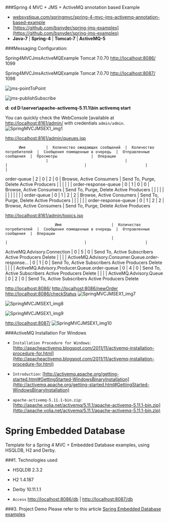 ###Spring 4 MVC + JMS + ActiveMQ annotation based Example

* [websystique.com/springmvc/spring-4-mvc-jms-activemq-annotation-based-example](http://websystique.com/springmvc/spring-4-mvc-jms-activemq-annotation-based-example/)
* [https://github.com/bsnyder/spring-jms-examples](https://github.com/bsnyder/spring-jms-examples)
* **Java-7** | **Spring-4** | **Tomcat-7** | **ActiveMQ-5**

###Messaging Configuration:

Spring4MVCJmsActiveMQExample
Tomcat 7.0.70
[http://localhost:8086/](http://localhost:8086/)
1099

Spring4MVCJmsActiveMQExample
Tomcat 7.0.70
[http://localhost:8087/](http://localhost:8087/)
1098


![jms-pointToPoint](http://websystique.com/wp-content/uploads/2016/06/jms-pointToPoint.gif)

![jms-publishSubscribe](http://websystique.com/wp-content/uploads/2016/06/jms-publishSubscribe.gif)


**d:**
**cd D:\server\apache-activemq-5.11.1\bin**
**activemq start**


You can quickly check the WebConsole [available at [http://localhost:8161/admin/](http://localhost:8161/admin/) with credentials `admin/admin`.
![SpringMVCJMSEX1_img1](http://websystique.com/wp-content/uploads/2016/06/SpringMVCJMSEX1_img1.png)

[http://localhost:8161/admin/queues.jsp](http://localhost:8161/admin/queues.jsp)

          Имя         |  Количество ожидающих сообщений  |  Количество потребителей  |  Сообщения помещенные в очередь  |  Отправленные сообщения  |  Просмотры               |  Операции
                      |                                  |                           |                                  |                          |                          |
 order-queue          | 2                                | 0                         | 2                                | 0                        | Browse, Active Consumers | Send To, Purge, Delete
                                                                                                                                                     Active Producers
                      |                                  |                           |                                  |                          |                          |
 order-response-queue | 0                                | 1                         | 0                                | 0                        | Browse, Active Consumers | Send To, Purge, Delete
                                                                                                                                                     Active Producers
                      |                                  |                           |                                  |                          |                          |
                      |                                  |                           |                                  |                          |                          |
 order-queue          | 0                                | 1                         | 2                                | 2                        | Browse, Active Consumers | Send To, Purge, Delete
                                                                                                                                                     Active Producers
                      |                                  |                           |                                  |                          |                          |
 order-response-queue | 0                                | 1                         | 2                                | 2                        | Browse, Active Consumers | Send To, Purge, Delete
                                                                                                                                                     Active Producers


[http://localhost:8161/admin/topics.jsp](http://localhost:8161/admin/topics.jsp)

                          Имя                      |  Количество потребителей  |  Сообщения помещенные в очередь  |  Отправленные сообщения  |  Операции
                                                   |                           |                                  |                          |
ActiveMQ.Advisory.Connection                       | 0                         | 5                                | 0                        | Send To, Active Subscribers
                                                                                                                                               Active Producers
                                                                                                                                               Delete
                                                   |                           |                                  |                          |
ActiveMQ.Advisory.Consumer.Queue.order-response... | 0                         | 1                                | 0                        | Send To, Active Subscribers
                                                                                                                                               Active Producers
                                                                                                                                               Delete
                                                   |                           |                                  |                          |
ActiveMQ.Advisory.Producer.Queue.order-queue       | 0                         | 4                                | 0                        | Send To, Active Subscribers
                                                                                                                                               Active Producers
                                                                                                                                               Delete
                                                   |                           |                                  |                          |
ActiveMQ.Advisory.Queue                            | 0                         | 2                                | 0                        | Send To, Active Subscribers
                                                                                                                                               Active Producers
                                                                                                                                               Delete


[http://localhost:8086/](http://localhost:8086/)
[http://localhost:8086/newOrder](http://localhost:8086/newOrder)
[http://localhost:8086/checkStatus](http://localhost:8086/checkStatus)
![SpringMVCJMSEX1_img7](http://websystique.com/wp-content/uploads/2016/06/SpringMVCJMSEX1_img7.png)

![SpringMVCJMSEX1_img8](http://websystique.com/wp-content/uploads/2016/06/SpringMVCJMSEX1_img8.png)

![SpringMVCJMSEX1_img9](http://websystique.com/wp-content/uploads/2016/06/SpringMVCJMSEX1_img9.png)

[http://localhost:8087/](http://localhost:8087/)
![SpringMVCJMSEX1_img10](http://websystique.com/wp-content/uploads/2016/06/SpringMVCJMSEX1_img10.png)


###ActiveMQ Installation For Windows

* `Installation Procedure for Windows`: [http://apacheactivemq.blogspot.com/2011/11/activemq-installation-procedure-for.html](http://apacheactivemq.blogspot.com/2011/11/activemq-installation-procedure-for.html)

* `Introduction`: [http://activemq.apache.org/getting-started.html#GettingStarted-WindowsBinaryInstallation](http://activemq.apache.org/getting-started.html#GettingStarted-WindowsBinaryInstallation)

* `apache-activemq-5.11.1-bin.zip`: [http://apache.volia.net/activemq/5.11.1/apache-activemq-5.11.1-bin.zip](http://apache.volia.net/activemq/5.11.1/apache-activemq-5.11.1-bin.zip)



Spring Embedded Database
===============================
Template for a Spring 4 MVC + Embedded Database examples, using HSQLDB, H2 and Derby.

###1. Technologies used
* HSQLDB 2.3.2
* H2 1.4.187
* Derby 10.11.1.1

* `Access` [http://localhost:8086/db](http://localhost:8086/db) | [http://localhost:8087/db](http://localhost:8087/db)

###3. Project Demo
Please refer to this article [Spring Embedded Database  examples](http://www.mkyong.com/spring/spring-embedded-database-examples/)
